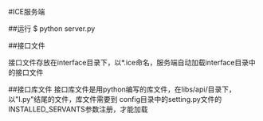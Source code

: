 #ICE服务端

##运行
$ python server.py

##接口文件

接口文件存放在interface目录下，以*.ice命名，服务端自动加载interface目录中的接口文件

##接口库文件
接口库文件是用python编写的库文件，在libs/api/目录下，以"I.py"结尾的文件，库文件需要到
config目录中的setting.py文件的INSTALLED_SERVANTS参数注册，才能加载

